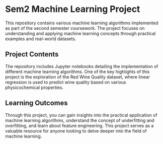 # Sem2 Machine Learning Project

This repository contains various machine learning algorithms implemented as part of the second semester coursework. 
The project focuses on understanding and applying machine learning concepts through practical examples and real-world datasets.

## Project Contents

The repository includes Jupyter notebooks detailing the implementation of different machine learning algorithms.
One of the key highlights of this project is the exploration of the Red Wine Quality dataset, where linear regression is used to predict wine quality based on various physicochemical properties.

## Learning Outcomes

Through this project, you can gain insights into the practical application of machine learning algorithms,
understand the concept of underfitting and overfitting, and learn about feature engineering. 
This project serves as a valuable resource for anyone looking to delve deeper into the field of machine learning.
